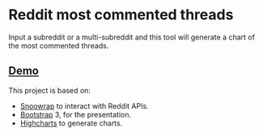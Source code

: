 # Reddit most commented threads
Input a subreddit or a multi-subreddit and this tool will generate a chart of the most commented threads.

## [Demo](https://timendum.github.io/reddit-commented-thread/)

This project is based on:

* [Snoowrap](https://github.com/not-an-aardvark/snoowrap) to interact with Reddit APIs.
* [Bootstrap](http://getbootstrap.com/) 3, for the presentation.
* [Highcharts](http://highcharts.com/) to generate charts.
